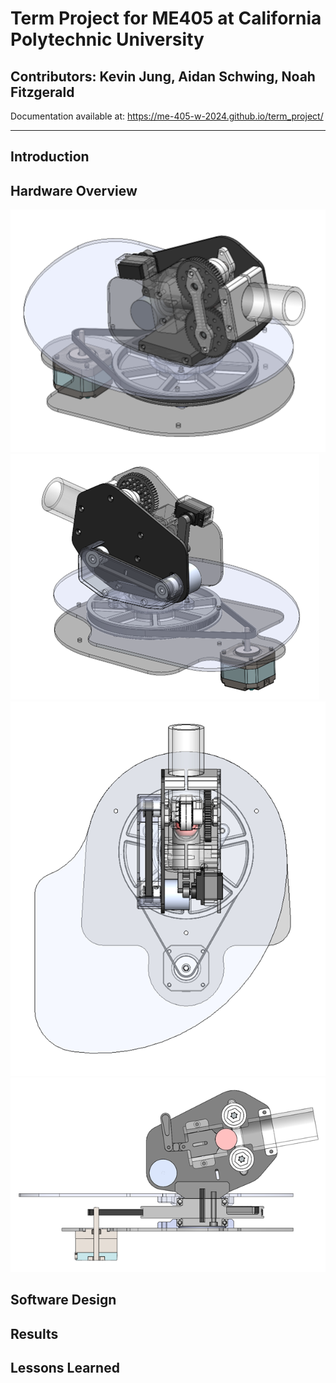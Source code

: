 # Term Project for ME405 at California Polytechnic University

## Contributors: Kevin Jung, Aidan Schwing, Noah Fitzgerald

Documentation available at: https://me-405-w-2024.github.io/term_project/

---

## Introduction


## Hardware Overview
![para front](https://github.com/ME-405-w-2024/term_project/blob/main/media/Picture1.png)
![para rear](https://github.com/ME-405-w-2024/term_project/blob/main/media/Picture2.png)
![top view](https://github.com/ME-405-w-2024/term_project/blob/main/media/Picture3.png)
![side section](https://github.com/ME-405-w-2024/term_project/blob/main/media/Picture4.png)

## Software Design


## Results


## Lessons Learned


